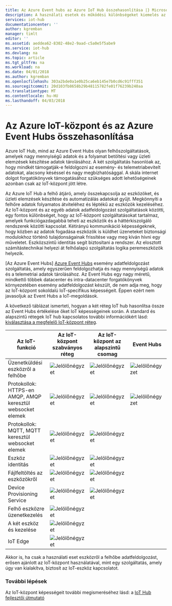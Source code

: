 ```yaml
---
title: Az Azure Event hubs az Azure IoT Hub összehasonlítása |} Microsoft Docs
description: A használati esetek és működési különbségeket kiemelés az IoT-központ és az Event Hubs Azure szolgáltatások összehasonlítása. Az összehasonlítás tartalmazza a támogatott protokollok, kezelés, figyelés, és fájlfeltöltések.
services: iot-hub
documentationcenter: ''
author: kgremban
manager: timlt
editor: ''
ms.assetid: aeddea62-8302-48e2-9aad-c5a0e5f5abe9
ms.service: iot-hub
ms.devlang: na
ms.topic: article
ms.tgt_pltfrm: na
ms.workload: na
ms.date: 04/01/2018
ms.author: kgremban
ms.openlocfilehash: 303a2bde0a1e0b25ca6eb145e7b0cd6c91fff351
ms.sourcegitcommit: 20d103fb8658b29b48115782fe01f76239b240aa
ms.translationtype: MT
ms.contentlocale: hu-HU
ms.lasthandoff: 04/03/2018
---
```

# <a name="comparison-of-azure-iot-hub-and-azure-event-hubs"></a>Az Azure IoT-központ és az Azure Event Hubs összehasonlítása

Azure IoT Hub, mind az Azure Event Hubs olyan felhőszolgáltatások, amelyek nagy mennyiségű adatok és a folyamat betöltési vagy üzleti elemzések készítése adatok tárolásához. A két szolgáltatás hasonlóak az, hogy mindkét támogatják-e feldolgozni az esemény- és telemetriabevitelt adatokat, alacsony késéssel és nagy megbízhatósággal. A skála internet dolgot forgatókönyvek támogatásához szükséges adott lehetőségeinek azonban csak az IoT-központ jött létre. 

Az Azure IoT Hub a felhő átjáró, amely összekapcsolja az eszközöket, és üzleti elemzések készítése és automatizálás adatokat gyűjt. Megkönnyíti a felhőre adatok folyamatos átviteléhez és léptékű az eszközök kezeléséhez. Az IoT-központ és az egyéb adatok adatfeldolgozást szolgáltatások közötti, egy fontos különbséget, hogy az IoT-központ szolgáltatásokat tartalmaz, amelyek funkciógazdagabbá teheti az eszközök és a háttérkiszolgáló rendszerek közötti kapcsolat. Kétirányú kommunikáció képességeknek, hogy közben az adatok fogadása eszközök is küldhet üzeneteket biztonsági modulokhoz történő tulajdonságainak frissítése vagy meg kíván hívni egy műveletet. Eszközszintű identitás segít biztosítani a rendszer. Az elosztott számítástechnikai helyezi át felhőalapú szolgáltatás logika peremeszközök helyezik.

[Az Azure Event Hubs] [ Azure Event Hubs] esemény adatfeldolgozást szolgáltatás, amely egyszerűen feldolgozhatja és nagy mennyiségű adatok és a telemetriai adatok tárolásához. Az Event Hubs egy nagy méretű, mindkettő többek datacenter és intra-datacenter forgatókönyvek környezetében esemény adatfeldolgozást készült, de nem adja meg, hogy az IoT-központ sokoldalú IoT-specifikus képességeit. Éppen ezért nem javasoljuk az Event Hubs a IoT-megoldások. 

A következő táblázat ismerteti, hogyan a két réteg IoT hub hasonlítsa össze az Event Hubs értékelése őket IoT képességeinek során. A standard és alapszintű rétegek IoT hub kapcsolatos további információkért lásd: [kiválasztása a megfelelő IoT-központ réteg][lnk-scaling].

| Az IoT-funkció | Az IoT-központ szabványos réteg | Az IoT-központ az alapszintű csomag | Event Hubs |
| --- | --- | --- | --- |
| Üzenetküldési eszközről a felhőbe | ![Jelölőnégyzet][1] | ![Jelölőnégyzet][1] | ![Jelölőnégyzet][1] |
| Protokollok: HTTPS-en AMQP, AMQP keresztül websocket elemek | ![Jelölőnégyzet][1] | ![Jelölőnégyzet][1] | ![Jelölőnégyzet][1] |
| Protokollok: MQTT, MQTT keresztül websocket elemek | ![Jelölőnégyzet][1] | ![Jelölőnégyzet][1] |  |
| Eszköz identitás | ![Jelölőnégyzet][1] | ![Jelölőnégyzet][1] |  |
| Fájlfeltöltés az eszközökről | ![Jelölőnégyzet][1] | ![Jelölőnégyzet][1] |  |
| Device Provisioning Service | ![Jelölőnégyzet][1] | ![Jelölőnégyzet][1] |  |
| Felhő eszközre üzenetkezelés | ![Jelölőnégyzet][1] |  |  |
| A két eszköz és kezelése | ![Jelölőnégyzet][1] |  |  |
| IoT Edge | ![Jelölőnégyzet][1] |  |  |

Akkor is, ha csak a használati eset eszközről a felhőbe adatfeldolgozást, erősen ajánlott az IoT-központ használatával, mint egy szolgáltatás, amely úgy van kialakítva, biztosít az IoT-eszköz kapcsolatot. 

### <a name="next-steps"></a>További lépések

Az IoT-központ képességeit további megismeréséhez lásd: a [IoT Hub fejlesztői útmutató][lnk-devguide]


[Azure Event Hubs]: ../event-hubs/event-hubs-what-is-event-hubs.md
[lnk-scaling]: iot-hub-scaling.md
[lnk-devguide]: iot-hub-devguide.md

<!--Image references-->
[1]: ./media/iot-hub-compare-event-hubs/ic195031.png